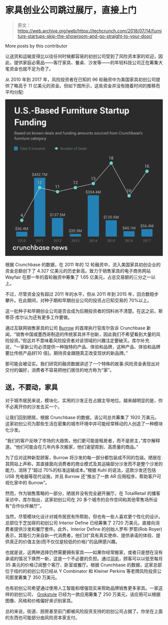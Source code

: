 # 家具创业公司跳过展厅，直接上门 

> 原文：<https://web.archive.org/web/https://techcrunch.com/2018/07/14/furniture-startups-skip-the-showroom-and-go-straight-to-your-door/>

More posts by this contributor

让送货和运输变得比以往任何时候都容易的初创公司受到了风险资本家的欢迎，因此，提供家庭必需品——客厅家具、餐桌、沙发等——的年轻科技公司正在筹集大笔资金也就不足为奇了。

从 2010 年到 2017 年，风险投资者在已知的 96 轮融资中为美国家具初创公司提供了略高于 11 亿美元的资金。但如下图所示，这些资金并没有随着时间的推移而平均分配:

![](img/7e32847abdb74733a9094b87766a72b0.png)

根据 Crunchbase 的数据，在 2011 年的 12 轮融资中，流入美国家具初创企业的资金总额创下了 4.327 亿美元的历史新高。致力于销售家具的电子商务网站 Wayfair 在那一年的首轮融资中筹集了 1.65 亿美元，占总交易额的三分之一以上。

不过，尽管资金没有超过 2011 年的水平，但从 2011 年到 2015 年，回合数稳步攀升。在此期间，对种子期和早期创业公司的投资占已知交易的 70%以上。

这一批种子和早期创业公司是否会成为后期投资者的饲料尚不清楚。在这之前，斯蒂芬·库尔认为还有更多工作要做。

通过互联网销售家具的公司 [Burrow](https://web.archive.org/web/20221207043655/https://burrow.com/) 的首席执行官库尔告诉 Crunchbase 新闻，“销售中国或墨西哥制造的传统家具并不创新，因此我们不希望看到大量的风险投资。”但这并不意味着风险投资者对该领域的兴趣注定要破灭。库尔补充说，“一家新公司必须提供一种独特的产品、体验和品牌，这种产品、体验和品牌要比传统产品好[10 倍]。期待资金跟随真正改变现状的新品牌。”

那可能会被证实。我们研究的融资数据讲述了一个特殊的故事:风险资金表现出对交付的偏好，消费者不容易把他们居住的地方称为“家”。

## 送，不要动，家具

对于城市居民来说，模块化、实用的沙发正在占据主导地位。越来越明显的是，你不必离开你的沙发去买一个。

让我们回到陋居，根据 Crunchbase 的数据，该公司总共筹集了 1920 万美元。这家初创公司为那些生活在密集的城市环境中并可能经常移动的人创造了一种模块化沙发。

“我们的客户反映了市场的大趋势。他们更可能是租房者，而不是房主，”库尔解释道。“他们可能会在几年内多次搬家，他们渴望周到、高质量的商品。”

为了应对这种新型顾客，Burrow 将沙发的每一部分都包装成不同的包装。陋居在其网站上声称，其直接面向消费者的商业模式及其运输部分沙发而不是整个沙发的能力，消除了“超过 70%的标准运输成本。”根据 Kuhl 的说法，这款沙发还包括 USB 充电器等现代设施，并且 Burrow 还“推出了一款 AR 应用程序，帮助客户可视化家中的 Burrow”。

然而，作为销售策略的一部分，陋居并没有完全避开展厅。在 TotalRetail 的播客采访中，库尔指出，这家初创公司在 20 多个城市的合作空间和其他零售场所设有“合作伙伴展厅”。

当然，尽管模块化设计对城市居民有所帮助，但也有一些人喜欢更个性化的设计。总部位于芝加哥的初创公司 Interior Define 已经筹集了 2720 万美元，直接向消费者提供沙发和餐厅套件。此外，Interior Define 的创始人罗布·罗耶(Rob Royer)表示，其吸引力来自新一代消费者，他们对“具有真实使命、提供承诺的体验、提供真正的价值主张(而不仅仅是较低的价格)”的品牌感兴趣。

也就是说，这两种选择仍然需要拥有家具——如果你经常搬家，或者只是想在没有承诺的情况下焕然一新，这是一个不必要的负担。通过[羽毛](https://web.archive.org/web/20221207043655/https://www.crunchbase.com/organization/feather-2)，顾客可以以低至每月 35 美元的价格订阅整个客厅、卧室或餐厅。根据 Crunchbase 的数据，这家总部位于纽约的初创公司已经从 Y Combinator 和 Kleiner Perkins 等老牌风险投资公司那里筹集了 350 万美元。

也有初创公司希望通过使用人工智能和增强现实来帮助品牌销售更多家具。一家这样的初创公司， [Grokstyle](https://web.archive.org/web/20221207043655/https://www.crunchbase.com/organization/grokstyle) 已经为一款应用筹集了 250 万美元，该应用可以根据图像、风格和价格偏好来识别家具。

总的来说，街道、厨房甚至前门都被风险投资支持的初创公司占据了。你坐在上面的东西也可能部分由风险资本家支付。